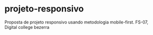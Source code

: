 # projeto-responsivo
Proposta de projeto responsivo usando metodologia mobile-first. FS-07, Digital college bezerra
